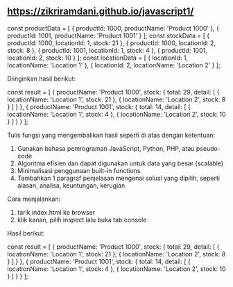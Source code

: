 ## https://zikriramdani.github.io/javascript1/

const productData = [
    {
        productId: 1000,
        productName: 'Product 1000'
    },
    {
        productId: 1001,
        productName: 'Product 1001'
    }
];
const stockData = [
    {
        productId: 1000,
        locationId: 1,
        stock: 21
    },
    {
        productId: 1000,
        locationId: 2,
        stock: 8
    },
    {
        productId: 1001,
        locationId: 1,
        stock: 4
    },
    {
        productId: 1001,
        locationId: 2,
        stock: 10
    }
];
const locationData = [
    {
        locationId: 1,
        locationName: 'Location 1'
    },
    {
        locationId: 2,
        locationName: 'Location 2'
    }
];

Diinginkan hasil berikut:

const result = [
    {
        productName: 'Product 1000',
        stock: {
            total: 29,
            detail: [
                {
                    locationName: 'Location 1',
                    stock: 21
                },
                {
                    locationName: 'Location 2',
                    stock: 8
                }
            ]
        }
    },
    {
        productName: 'Product 1001',
        stock: {
            total: 14,
            detail: [
                {
                    locationName: 'Location 1',
                    stock: 4
                },
                {
                    locationName: 'Location 2',
                    stock: 10
                }
            ]
        }
    }
];

Tulis fungsi yang mengembalikan hasil seperti di atas dengan ketentuan:
1. Gunakan bahasa pemrograman JavaScript, Python, PHP, atau pseudo-code
2. Algoritma efisien dan dapat digunakan untuk data yang besar (scalable)
3. Minimalisasi penggunaan built-in functions
4. Tambahkan 1 paragraf penjelasan mengenai solusi yang dipilih, seperti alasan, analisa, keuntungan, kerugian

Cara menjalankan:
1. tarik index.html ke browser
2. klik kanan, pilih inspect lalu buka tab console

Hasil berikut:

const result = [
    {
        productName: 'Product 1000',
        stock: {
            total: 29,
            detail: [
                {
                    locationName: 'Location 1',
                    stock: 21
                },
                {
                    locationName: 'Location 2',
                    stock: 8
                }
            ]
        }
    },
    {
        productName: 'Product 1001',
        stock: {
            total: 14,
            detail: [
                {
                    locationName: 'Location 1',
                    stock: 4
                },
                {
                    locationName: 'Location 2',
                    stock: 10
                }
            ]
        }
    }
];